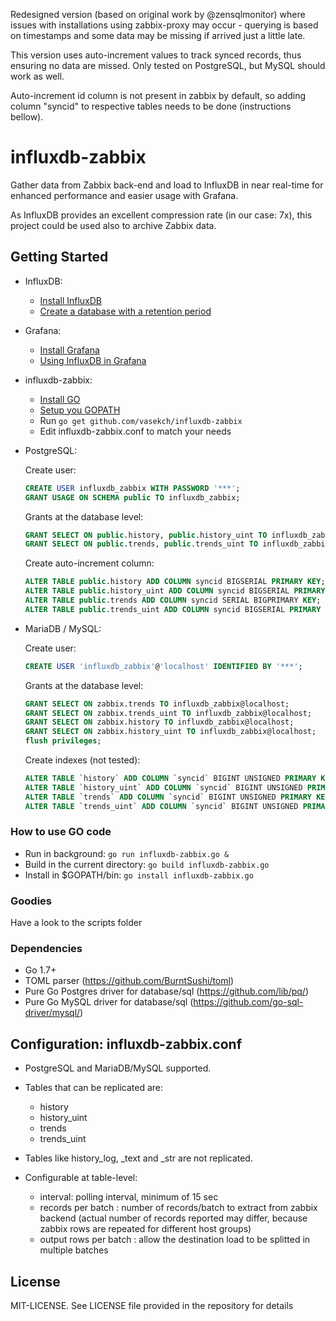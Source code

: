 Redesigned version (based on original work by @zensqlmonitor) where issues with installations using zabbix-proxy may occur - querying is based on timestamps and some data may be missing if arrived just a little late.

This version uses auto-increment values to track synced records, thus ensuring no data are missed. Only tested on PostgreSQL, but MySQL should work as well.

Auto-increment id column is not present in zabbix by default, so adding column "syncid" to respective tables needs to be done (instructions bellow).

# influxdb-zabbix

Gather data from Zabbix back-end and load to InfluxDB in near real-time for enhanced performance and easier usage with Grafana.

As InfluxDB provides an excellent compression rate (in our case: 7x), this project could be used also to archive Zabbix data.

## Getting Started

- InfluxDB:
	- [Install InfluxDB](https://docs.influxdata.com/influxdb/v1.3/introduction/installation/)
	- [Create a database with a retention period ](https://docs.influxdata.com/influxdb/v1.3/introduction/getting_started/) <br />
- Grafana:
	- [Install Grafana](http://docs.grafana.org/installation/)
	- [Using InfluxDB in Grafana](http://docs.grafana.org/features/datasources/influxdb/)
- influxdb-zabbix:
	- [Install GO](https://golang.org/doc/install)
	- [Setup you GOPATH](https://golang.org/doc/code.html#GOPATH)
	- Run ``` go get github.com/vasekch/influxdb-zabbix ```
	- Edit influxdb-zabbix.conf to match your needs  <br />
- PostgreSQL:

	Create user:
	```SQL
	CREATE USER influxdb_zabbix WITH PASSWORD '***';
	GRANT USAGE ON SCHEMA public TO influxdb_zabbix;
	```
	Grants at the database level:
	```SQL
	GRANT SELECT ON public.history, public.history_uint TO influxdb_zabbix;
	GRANT SELECT ON public.trends, public.trends_uint TO influxdb_zabbix;
	```

	Create auto-increment column:
	```SQL
	ALTER TABLE public.history ADD COLUMN syncid BIGSERIAL PRIMARY KEY;
	ALTER TABLE public.history_uint ADD COLUMN syncid BIGSERIAL PRIMARY KEY;
	ALTER TABLE public.trends ADD COLUMN syncid SERIAL BIGPRIMARY KEY;
	ALTER TABLE public.trends_uint ADD COLUMN syncid BIGSERIAL PRIMARY KEY;
	```

- MariaDB / MySQL:

	Create user:
	```SQL
	CREATE USER 'influxdb_zabbix'@'localhost' IDENTIFIED BY '***';
	```

	Grants at the database level:
	```SQL
	GRANT SELECT ON zabbix.trends TO influxdb_zabbix@localhost;
	GRANT SELECT ON zabbix.trends_uint TO influxdb_zabbix@localhost;
	GRANT SELECT ON zabbix.history TO influxdb_zabbix@localhost;
	GRANT SELECT ON zabbix.history_uint TO influxdb_zabbix@localhost;
 	flush privileges;
	```

	Create indexes (not tested):
	```SQL
	ALTER TABLE `history` ADD COLUMN `syncid` BIGINT UNSIGNED PRIMARY KEY AUTO_INCREMENT;
	ALTER TABLE `history_uint` ADD COLUMN `syncid` BIGINT UNSIGNED PRIMARY KEY AUTO_INCREMENT;
	ALTER TABLE `trends` ADD COLUMN `syncid` BIGINT UNSIGNED PRIMARY KEY AUTO_INCREMENT;
	ALTER TABLE `trends_uint` ADD COLUMN `syncid` BIGINT UNSIGNED PRIMARY KEY AUTO_INCREMENT;
	```

### How to use GO code

- Run in background: ``` go run influxdb-zabbix.go & ```
- Build in the current directory: ``` go build influxdb-zabbix.go ```
- Install in $GOPATH/bin: ``` go install influxdb-zabbix.go ```

### Goodies
Have a look to the scripts folder

### Dependencies
- Go 1.7+
- TOML parser (https://github.com/BurntSushi/toml)
- Pure Go Postgres driver for database/sql (https://github.com/lib/pq/)
- Pure Go MySQL driver for database/sql (https://github.com/go-sql-driver/mysql/)

## Configuration: influxdb-zabbix.conf

- PostgreSQL and MariaDB/MySQL supported.

- Tables that can be replicated are:
  - history
  - history_uint
  - trends
  - trends_uint
- Tables like history_log, _text and _str are not replicated.

- Configurable at table-level:
  - interval: polling interval, minimum of 15 sec
  - records per batch : number of records/batch to extract from zabbix backend (actual number of records reported may differ, because zabbix rows are repeated for different host groups)
  - output rows per batch :  allow the destination load to be splitted in multiple batches

## License

MIT-LICENSE. See LICENSE file provided in the repository for details
